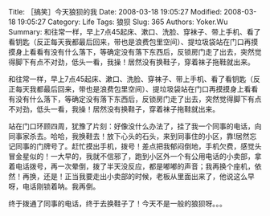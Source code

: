﻿Title: ［搞笑］今天狼狈的我
Date: 2008-03-18 19:05:27
Modified: 2008-03-18 19:05:27
Category: Life
Tags: 狼狈
Slug: 365
Authors: Yoker.Wu
Summary: 
    和往常一样，早上7点45起床、漱口、洗脸、穿袜子、带上手机、看了看钥匙（反正每天我都最后回来，带也是浪费包里空间）、提垃圾袋站在门口再摸摸身上看看有没有什么落下，等确定没有落下东西后，反锁房门走了出去，突然觉得脚下有点不对劲，低头一看，我操！居然没有换鞋子，穿着袜子拖鞋就出来。


和往常一样，早上7点45起床、漱口、洗脸、穿袜子、带上手机、看了看钥匙（反正每天我都最后回来，带也是浪费包里空间）、提垃圾袋站在门口再摸摸身上看看有没有什么落下，等确定没有落下东西后，反锁房门走了出去，突然觉得脚下有点不对劲，低头一看，我操！居然没有换鞋子，穿着袜子拖鞋就出来。

站在门口环顾四周，犹豫了片刻：好像没什么办法了，挂了我一个同事的电话，向同事家杀去。哈哈，我换鞋去！放下心头的石头，来到同事住的小区，靠!居然忘记同事的门牌号了。赶忙摸出手机，拨号！差点把我郁闷倒地，手机欠费，感觉头冒金星似的！一大早的，我就不信邪了，跑到小区外一个有公用电话的小卖部，拿着电话拨号，再一次晕倒，拨了半天没反应，都是嘟嘟的声音；我再换个座机，依然！再换，还是！正当我要走出小卖部的时候，老板从里面出来了，他说这么早呀，电话刚锁着呐。我再倒。

终于拨通了同事的电话，终于去换鞋子了！今天不是一般的狼狈呀。。。